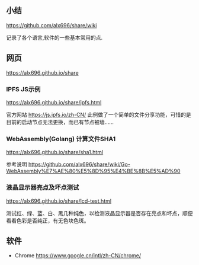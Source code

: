 ## 小结
https://github.com/alx696/share/wiki

记录了各个语言,软件的一些基本常用的点.

## 网页
https://alx696.github.io/share

### IPFS JS示例
https://alx696.github.io/share/ipfs.html

官方网站 https://js.ipfs.io/zh-CN/ 此例做了一个简单的文件分享功能，可惜的是目前的启动节点无法更换，而已有节点被墙……

### WebAssembly(Golang) 计算文件SHA1
https://alx696.github.io/share/sha1.html

参考说明 https://github.com/alx696/share/wiki/Go-WebAssembly%E7%AE%80%E5%8D%95%E4%BE%8B%E5%AD%90

### 液晶显示器亮点及坏点测试
https://alx696.github.io/share/lcd-test.html

测试红、绿、蓝、白、黑几种纯色，以检测液晶显示器是否存在亮点和坏点，顺便看看色彩是否纯正，有无色块色斑。

## 软件
* Chrome https://www.google.cn/intl/zh-CN/chrome/
